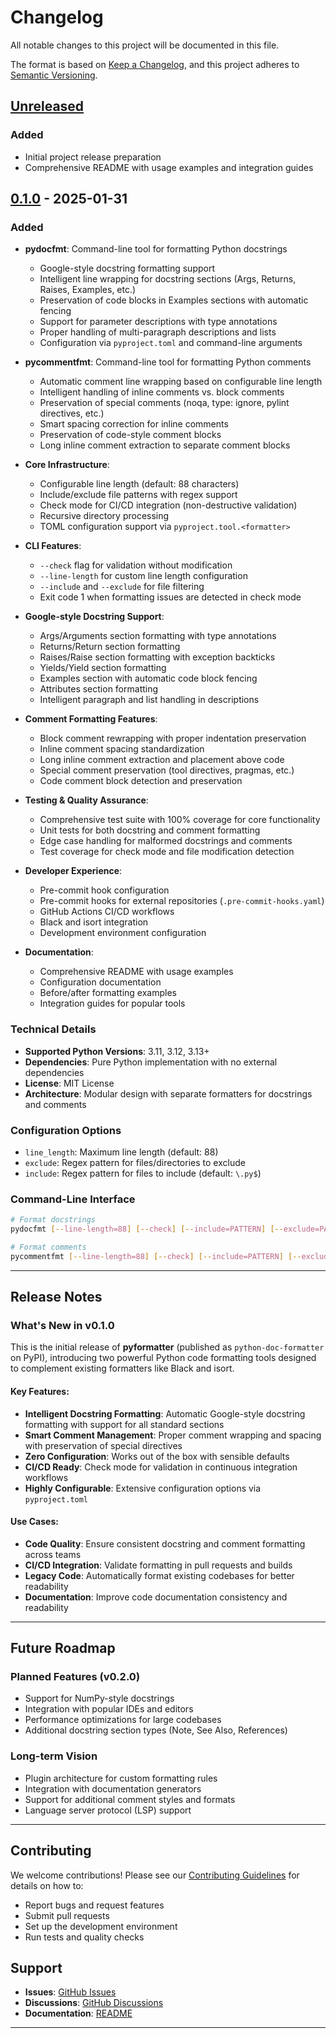# Changelog

All notable changes to this project will be documented in this file.

The format is based on [Keep a Changelog](https://keepachangelog.com/en/1.0.0/),
and this project adheres to [Semantic Versioning](https://semver.org/spec/v2.0.0.html).

## [Unreleased]

### Added
- Initial project release preparation
- Comprehensive README with usage examples and integration guides

## [0.1.0] - 2025-01-31

### Added
- **pydocfmt**: Command-line tool for formatting Python docstrings
  - Google-style docstring formatting support
  - Intelligent line wrapping for docstring sections (Args, Returns, Raises, Examples, etc.)
  - Preservation of code blocks in Examples sections with automatic fencing
  - Support for parameter descriptions with type annotations
  - Proper handling of multi-paragraph descriptions and lists
  - Configuration via `pyproject.toml` and command-line arguments

- **pycommentfmt**: Command-line tool for formatting Python comments
  - Automatic comment line wrapping based on configurable line length
  - Intelligent handling of inline comments vs. block comments
  - Preservation of special comments (noqa, type: ignore, pylint directives, etc.)
  - Smart spacing correction for inline comments
  - Preservation of code-style comment blocks
  - Long inline comment extraction to separate comment blocks

- **Core Infrastructure**:
  - Configurable line length (default: 88 characters)
  - Include/exclude file patterns with regex support
  - Check mode for CI/CD integration (non-destructive validation)
  - Recursive directory processing
  - TOML configuration support via `pyproject.tool.<formatter>`

- **CLI Features**:
  - `--check` flag for validation without modification
  - `--line-length` for custom line length configuration
  - `--include` and `--exclude` for file filtering
  - Exit code 1 when formatting issues are detected in check mode

- **Google-style Docstring Support**:
  - Args/Arguments section formatting with type annotations
  - Returns/Return section formatting
  - Raises/Raise section formatting with exception backticks
  - Yields/Yield section formatting
  - Examples section with automatic code block fencing
  - Attributes section formatting
  - Intelligent paragraph and list handling in descriptions

- **Comment Formatting Features**:
  - Block comment rewrapping with proper indentation preservation
  - Inline comment spacing standardization
  - Long inline comment extraction and placement above code
  - Special comment preservation (tool directives, pragmas, etc.)
  - Code comment block detection and preservation

- **Testing & Quality Assurance**:
  - Comprehensive test suite with 100% coverage for core functionality
  - Unit tests for both docstring and comment formatting
  - Edge case handling for malformed docstrings and comments
  - Test coverage for check mode and file modification detection

- **Developer Experience**:
  - Pre-commit hook configuration
  - Pre-commit hooks for external repositories (`.pre-commit-hooks.yaml`)
  - GitHub Actions CI/CD workflows
  - Black and isort integration
  - Development environment configuration

- **Documentation**:
  - Comprehensive README with usage examples
  - Configuration documentation
  - Before/after formatting examples
  - Integration guides for popular tools

### Technical Details
- **Supported Python Versions**: 3.11, 3.12, 3.13+
- **Dependencies**: Pure Python implementation with no external dependencies
- **License**: MIT License
- **Architecture**: Modular design with separate formatters for docstrings and comments

### Configuration Options
- `line_length`: Maximum line length (default: 88)
- `exclude`: Regex pattern for files/directories to exclude
- `include`: Regex pattern for files to include (default: `\.py$`)

### Command-Line Interface
```bash
# Format docstrings
pydocfmt [--line-length=88] [--check] [--include=PATTERN] [--exclude=PATTERN] FILES...

# Format comments
pycommentfmt [--line-length=88] [--check] [--include=PATTERN] [--exclude=PATTERN] FILES...
```

---

## Release Notes

### What's New in v0.1.0

This is the initial release of **pyformatter** (published as `python-doc-formatter` on PyPI), introducing two powerful Python code formatting tools designed to complement existing formatters like Black and isort.

#### Key Features:
- **Intelligent Docstring Formatting**: Automatic Google-style docstring formatting with support for all standard sections
- **Smart Comment Management**: Proper comment wrapping and spacing with preservation of special directives
- **Zero Configuration**: Works out of the box with sensible defaults
- **CI/CD Ready**: Check mode for validation in continuous integration workflows
- **Highly Configurable**: Extensive configuration options via `pyproject.toml`

#### Use Cases:
- **Code Quality**: Ensure consistent docstring and comment formatting across teams
- **CI/CD Integration**: Validate formatting in pull requests and builds
- **Legacy Code**: Automatically format existing codebases for better readability
- **Documentation**: Improve code documentation consistency and readability

---

## Future Roadmap

### Planned Features (v0.2.0)
- Support for NumPy-style docstrings
- Integration with popular IDEs and editors
- Performance optimizations for large codebases
- Additional docstring section types (Note, See Also, References)

### Long-term Vision
- Plugin architecture for custom formatting rules
- Integration with documentation generators
- Support for additional comment styles and formats
- Language server protocol (LSP) support

---

## Contributing

We welcome contributions! Please see our [Contributing Guidelines](CONTRIBUTING.md) for details on how to:
- Report bugs and request features
- Submit pull requests
- Set up the development environment
- Run tests and quality checks

## Support

- **Issues**: [GitHub Issues](https://github.com/RikGhosh487/pyformatter/issues)
- **Discussions**: [GitHub Discussions](https://github.com/RikGhosh487/pyformatter/discussions)
- **Documentation**: [README](README.md)

---

[Unreleased]: https://github.com/RikGhosh487/pyformatter/compare/v0.1.0...HEAD
[0.1.0]: https://github.com/RikGhosh487/pyformatter/releases/tag/v0.1.0
